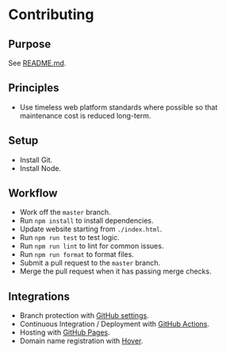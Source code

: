 # Contributing

## Purpose

See [README.md](./README.md).

## Principles

- Use timeless web platform standards where possible so that maintenance cost is reduced long-term.

## Setup

- Install Git.
- Install Node.

## Workflow

- Work off the `master` branch.
- Run `npm install` to install dependencies.
- Update website starting from `./index.html`.
- Run `npm run test` to test logic.
- Run `npm run lint` to lint for common issues.
- Run `npm run format` to format files.
- Submit a pull request to the `master` branch.
- Merge the pull request when it has passing merge checks.

## Integrations

- Branch protection with [GitHub settings](https://github.com/trevordmiller/extractcontent.com/settings/branches).
- Continuous Integration / Deployment with [GitHub Actions](https://github.com/trevordmiller/extractcontent.com/actions).
- Hosting with [GitHub Pages](https://github.com/trevordmiller/extractcontent.com/settings).
- Domain name registration with [Hover](https://www.hover.com).
